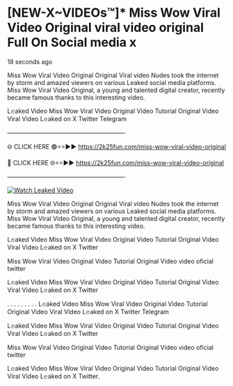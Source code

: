 # [NEW-X~VIDEOs™]* Miss Wow Viral Video Original viral video original Full On Social media x

18 seconds ago

Miss Wow Viral Video Original Original Viral video Nudes took the internet by storm and amazed viewers on various Leaked social media platforms. Miss Wow Viral Video Original, a young and talented digital creator, recently became famous thanks to this interesting video.

L𝚎aked Video Miss Wow Viral Video Original Video Tutorial Original Video Viral Video L𝚎aked on X Twitter Telegram

———————————————————-

🌐 CLICK HERE 🟢==►► https://2k25fun.com/miss-wow-viral-video-original

🔴 CLICK HERE 🌐==►► https://2k25fun.com/miss-wow-viral-video-original

———————————————————-

[![Watch Leaked Video](https://miro.medium.com/v2/resize:fit:828/format:webp/1*cilzJN44JGOrTw9NJCrNHA.gif "Watch Leaked Video")](https://2k25fun.com/miss-wow-viral-video-original)

Miss Wow Viral Video Original Original Viral video Nudes took the internet by storm and amazed viewers on various Leaked social media platforms. Miss Wow Viral Video Original, a young and talented digital creator, recently became famous thanks to this interesting video.

L𝚎aked Video Miss Wow Viral Video Original Video Tutorial Original Video Viral Video L𝚎aked on X Twitter

Miss Wow Viral Video Original Video Tutorial Original Video video oficial twitter

L𝚎aked Video Miss Wow Viral Video Original Video Tutorial Original Video Viral Video L𝚎aked on X Twitter

. . . . . . . . . L𝚎aked Video Miss Wow Viral Video Original Video Tutorial Original Video Viral Video L𝚎aked on X Twitter Telegram

L𝚎aked Video Miss Wow Viral Video Original Video Tutorial Original Video Viral Video L𝚎aked on X Twitter

Miss Wow Viral Video Original Video Tutorial Original Video video oficial twitter

L𝚎aked Video Miss Wow Viral Video Original Video Tutorial Original Video Viral Video L𝚎aked on X Twitter.